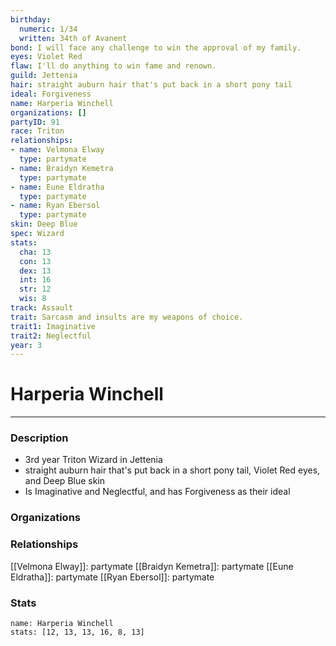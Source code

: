 ```yaml
---
birthday:
  numeric: 1/34
  written: 34th of Avanent
bond: I will face any challenge to win the approval of my family.
eyes: Violet Red
flaw: I'll do anything to win fame and renown.
guild: Jettenia
hair: straight auburn hair that's put back in a short pony tail
ideal: Forgiveness
name: Harperia Winchell
organizations: []
partyID: 91
race: Triton
relationships:
- name: Velmona Elway
  type: partymate
- name: Braidyn Kemetra
  type: partymate
- name: Eune Eldratha
  type: partymate
- name: Ryan Ebersol
  type: partymate
skin: Deep Blue
spec: Wizard
stats:
  cha: 13
  con: 13
  dex: 13
  int: 16
  str: 12
  wis: 8
track: Assault
trait: Sarcasm and insults are my weapons of choice.
trait1: Imaginative
trait2: Neglectful
year: 3
---
```

# Harperia Winchell
---
### Description
- 3rd year Triton Wizard in Jettenia
- straight auburn hair that's put back in a short pony tail, Violet Red eyes, and Deep Blue skin
- Is Imaginative and Neglectful, and has Forgiveness as their ideal

### Organizations
### Relationships
[[Velmona Elway]]: partymate
[[Braidyn Kemetra]]: partymate
[[Eune Eldratha]]: partymate
[[Ryan Ebersol]]: partymate
### Stats
```statblock
name: Harperia Winchell
stats: [12, 13, 13, 16, 8, 13]
```
